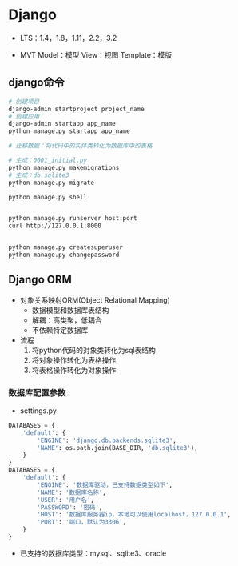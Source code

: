 # Django

- LTS：1.4，1.8，1.11，2.2，3.2


- MVT
Model：模型
View：视图
Template：模版

## django命令
```sh
# 创建项目
django-admin startproject project_name
# 创建应用
django-admin startapp app_name
python manage.py startapp app_name

# 迁移数据：将代码中的实体类转化为数据库中的表格

# 生成：0001_initial.py
python manage.py makemigrations
# 生成：db.sqlite3
python manage.py migrate

python manage.py shell


python manage.py runserver host:port
curl http://127.0.0.1:8000


python manage.py createsuperuser
python manage.py changepassword

```

## Django ORM

- 对象关系映射ORM(Object Relational Mapping)
    - 数据模型和数据库表结构
    - 解耦：高类聚，低耦合
    - 不依赖特定数据库
- 流程
    1. 将python代码的对象类转化为sql表结构
    2. 将对象操作转化为表格操作
    3. 将表格操作转化为对象操作



### 数据库配置参数
- settings.py
```py
DATABASES = {
    'default': {
        'ENGINE': 'django.db.backends.sqlite3',
        'NAME': os.path.join(BASE_DIR, 'db.sqlite3'),
    }
}
DATABASES = {
    'default': {
        'ENGINE': '数据库驱动，已支持数据类型如下',
        'NAME': '数据库名称',
        'USER': '用户名',
        'PASSWORD': '密码',
        'HOST': '数据库服务器ip，本地可以使用localhost，127.0.0.1',
        'PORT': '端口，默认为3306',
    }
}
```
- 已支持的数据库类型：mysql、sqlite3、oracle
